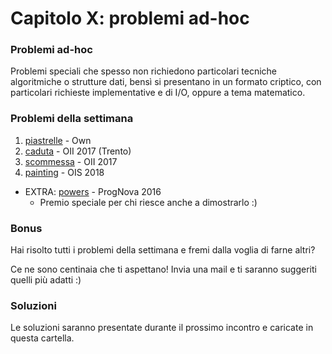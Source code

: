 # Capitolo X: problemi ad-hoc

### Problemi ad-hoc
Problemi speciali che spesso non richiedono particolari tecniche algoritmiche o strutture dati, bensì si presentano in un formato criptico, con particolari richieste implementative e di I/O, oppure a tema matematico.


### Problemi della settimana

1. [piastrelle](https://training.olinfo.it/#/task/piastrelle/statement "oii") - Own
2. [caduta](https://training.olinfo.it/#/task/oii_caduta/statement "oii") - OII 2017 (Trento)
3. [scommessa](https://training.olinfo.it/#/task/scommessa/statement "oii") - OII 2017
4. [painting](https://training.olinfo.it/#/task/ois_painting/statement "oii") - OIS 2018 

- EXTRA: [powers](https://open.kattis.com/contests/y3torr/problems/powers "kattis") - ProgNova 2016
  - Premio speciale per chi riesce anche a dimostrarlo :)



### Bonus

Hai risolto tutti i problemi della settimana e fremi dalla voglia di farne altri?

Ce ne sono centinaia che ti aspettano! Invia una mail e ti saranno suggeriti quelli più adatti :)



### Soluzioni

Le soluzioni saranno presentate durante il prossimo incontro e caricate in questa cartella.
